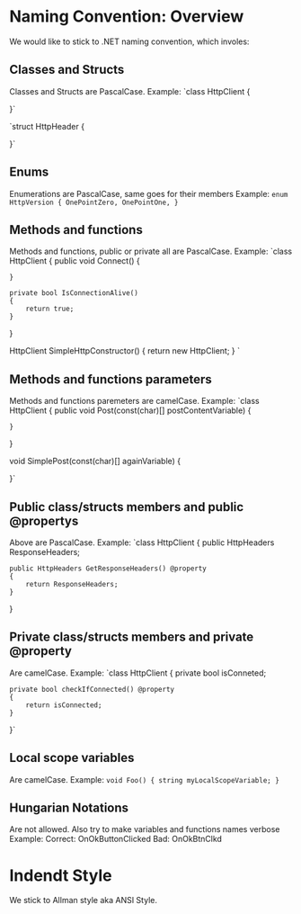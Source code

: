 Naming Convention: Overview
===========================
We would like to stick to .NET naming convention, which involes:

Classes and Structs
-------------------------
Classes and Structs are PascalCase.
Example:
`class HttpClient
 {
 	
 }`
 
`struct HttpHeader
 {
 
 }`
 
Enums
-------------------------
Enumerations are PascalCase, same goes for their members
Example:
`enum HttpVersion
 {
 	OnePointZero,
 	OnePointOne,
 }`
 
Methods and functions
-------------------------
Methods and functions, public or private all are PascalCase.
Example:
`class HttpClient
 {
 	public void Connect()
	{
	
	}
	
	private bool IsConnectionAlive()
	{
		return true;
	}
 }
 
 HttpClient SimpleHttpConstructor()
 {
 	return new HttpClient;
 }
 `
 
Methods and functions parameters
-------------------------
Methods and functions paremeters are camelCase.
Example:
`class HttpClient
 {
 	public void Post(const(char)[] postContentVariable)
 	{
 	
 	}
 }
 
 void SimplePost(const(char)[] againVariable)
 {
 
 }`
 
Public class/structs members and public @propertys
-------------------------
Above are PascalCase. 
Example:
`class HttpClient
 {
 	public HttpHeaders ResponseHeaders;
 	
 	public HttpHeaders GetResponseHeaders() @property
 	{
 		return ResponseHeaders;
 	}
 }
 
 
Private class/structs members and private @property
-------------------------
Are camelCase.
Example:
`class HttpClient
 {
 	private bool isConneted;
 	
 	private bool checkIfConnected() @property
 	{
 		return isConnected;
 	}
 }`
 
Local scope variables
-------------------------
Are camelCase.
Example:
`void Foo()
 {
 	string myLocalScopeVariable;
 }`
 
Hungarian Notations
-------------------------
Are not allowed.
Also try to make variables and functions names verbose
Example:
Correct: OnOkButtonClicked 
Bad: OnOkBtnClkd


Indendt Style
===========================
We stick to Allman style aka ANSI Style.